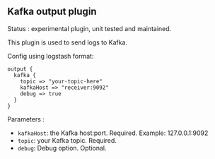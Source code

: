 Kafka output plugin
---

Status : experimental plugin, unit tested and maintained.

This plugin is used to send logs to Kafka.


Config using logstash format:
````
output {
  kafka {
    topic => "your-topic-here"
    kafkaHost => "receiver:9092"
    debug => true
  }
}
````

Parameters :
* ``kafkaHost``: the Kafka host:port. Required. Example: 127.0.0.1:9092
* ``topic``: your Kafka topic. Required.
* ``debug``: Debug option. Optional.
